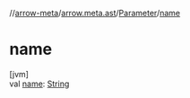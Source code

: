 //[arrow-meta](../../../index.md)/[arrow.meta.ast](../index.md)/[Parameter](index.md)/[name](name.md)

# name

[jvm]\
val [name](name.md): [String](https://kotlinlang.org/api/latest/jvm/stdlib/kotlin/-string/index.html)
